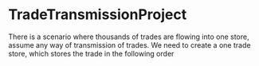 # TradeTransmissionProject
There is a scenario where thousands of trades are flowing into one store, assume any way of transmission of trades. We need to create a one trade store, which stores the trade in the following order
